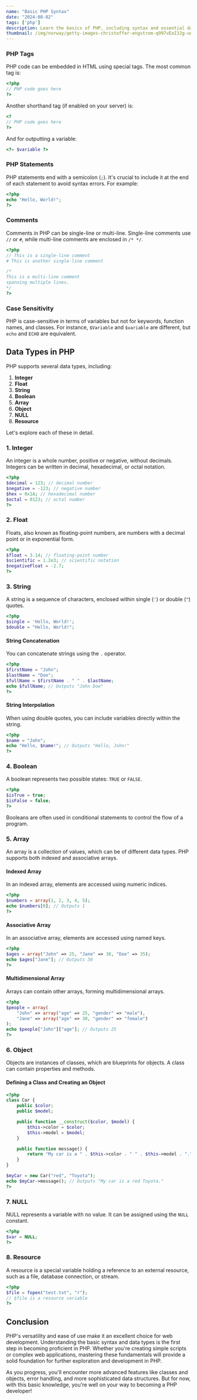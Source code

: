 ```yaml
---
name: "Basic PHP Syntax"
date: "2024-08-02"
tags: ['php']
description: Learn the basics of PHP, including syntax and essential data types, to start building dynamic web applications with ease.
thumbnail: /img/norway/getty-images-christoffer-engstrom-q997vEoI3Jg-unsplash.jpg
---
```

### PHP Tags

PHP code can be embedded in HTML using special tags. The most common tag is:

```php
<?php
// PHP code goes here
?>
```

Another shorthand tag (if enabled on your server) is:

```php
<?
// PHP code goes here
?>
```

And for outputting a variable:

```php
<?= $variable ?>
```

### PHP Statements

PHP statements end with a semicolon (`;`). It's crucial to include it at the end of each statement to avoid syntax errors. For example:

```php
<?php
echo "Hello, World!";
?>
```

### Comments

Comments in PHP can be single-line or multi-line. Single-line comments use `//` or `#`, while multi-line comments are enclosed in `/* */`.

```php
<?php
// This is a single-line comment
# This is another single-line comment

/*
This is a multi-line comment
spanning multiple lines.
*/
?>
```

### Case Sensitivity

PHP is case-sensitive in terms of variables but not for keywords, function names, and classes. For instance, `$Variable` and `$variable` are different, but `echo` and `ECHO` are equivalent.

## Data Types in PHP

PHP supports several data types, including:

1. **Integer**
2. **Float**
3. **String**
4. **Boolean**
5. **Array**
6. **Object**
7. **NULL**
8. **Resource**

Let's explore each of these in detail.

### 1. Integer

An integer is a whole number, positive or negative, without decimals. Integers can be written in decimal, hexadecimal, or octal notation.

```php
<?php
$decimal = 123; // decimal number
$negative = -123; // negative number
$hex = 0x1A; // hexadecimal number
$octal = 0123; // octal number
?>
```

### 2. Float

Floats, also known as floating-point numbers, are numbers with a decimal point or in exponential form.

```php
<?php
$float = 3.14; // floating-point number
$scientific = 1.2e3; // scientific notation
$negativeFloat = -2.7;
?>
```

### 3. String

A string is a sequence of characters, enclosed within single (`'`) or double (`"`) quotes.

```php
<?php
$single = 'Hello, World!';
$double = "Hello, World!";
```

#### String Concatenation

You can concatenate strings using the `.` operator.

```php
<?php
$firstName = "John";
$lastName = "Doe";
$fullName = $firstName . " " . $lastName;
echo $fullName; // Outputs "John Doe"
?>
```

#### String Interpolation

When using double quotes, you can include variables directly within the string.

```php
<?php
$name = "John";
echo "Hello, $name!"; // Outputs "Hello, John!"
?>
```

### 4. Boolean

A boolean represents two possible states: `TRUE` or `FALSE`.

```php
<?php
$isTrue = true;
$isFalse = false;
?>
```

Booleans are often used in conditional statements to control the flow of a program.

### 5. Array

An array is a collection of values, which can be of different data types. PHP supports both indexed and associative arrays.

#### Indexed Array

In an indexed array, elements are accessed using numeric indices.

```php
<?php
$numbers = array(1, 2, 3, 4, 5);
echo $numbers[0]; // Outputs 1
?>
```

#### Associative Array

In an associative array, elements are accessed using named keys.

```php
<?php
$ages = array("John" => 25, "Jane" => 30, "Doe" => 35);
echo $ages["Jane"]; // Outputs 30
?>
```

#### Multidimensional Array

Arrays can contain other arrays, forming multidimensional arrays.

```php
<?php
$people = array(
    "John" => array("age" => 25, "gender" => "male"),
    "Jane" => array("age" => 30, "gender" => "female")
);
echo $people["John"]["age"]; // Outputs 25
?>
```

### 6. Object

Objects are instances of classes, which are blueprints for objects. A class can contain properties and methods.

#### Defining a Class and Creating an Object

```php
<?php
class Car {
    public $color;
    public $model;

    public function __construct($color, $model) {
        $this->color = $color;
        $this->model = $model;
    }

    public function message() {
        return "My car is a " . $this->color . " " . $this->model . ".";
    }
}

$myCar = new Car("red", "Toyota");
echo $myCar->message(); // Outputs "My car is a red Toyota."
?>
```

### 7. NULL

NULL represents a variable with no value. It can be assigned using the `NULL` constant.

```php
<?php
$var = NULL;
?>
```

### 8. Resource

A resource is a special variable holding a reference to an external resource, such as a file, database connection, or stream.

```php
<?php
$file = fopen("test.txt", "r");
// $file is a resource variable
?>
```

## Conclusion

PHP's versatility and ease of use make it an excellent choice for web development. Understanding the basic syntax and data types is the first step in becoming proficient in PHP. Whether you're creating simple scripts or complex web applications, mastering these fundamentals will provide a solid foundation for further exploration and development in PHP.

As you progress, you'll encounter more advanced features like classes and objects, error handling, and more sophisticated data structures. But for now, with this basic knowledge, you're well on your way to becoming a PHP developer!
